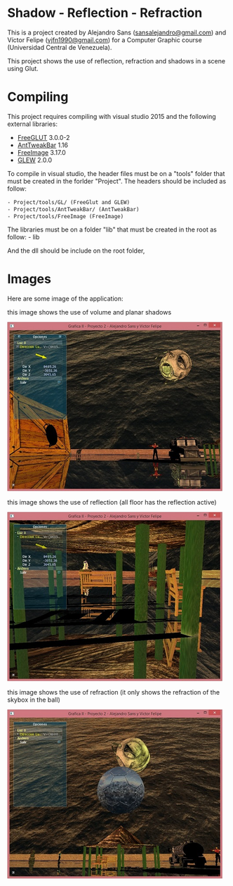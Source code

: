 # Shadow - Reflection - Refraction
This is a project created by Alejandro Sans (sansalejandro@gmail.com) and Víctor Felipe (vjfn1990@gmail.com) for a Computer Graphic course (Universidad Central de Venezuela). 

This project shows the use of reflection, refraction and shadows in a scene using Glut.

# Compiling

This project requires compiling with visual studio 2015 and the following external libraries:

* [FreeGLUT] 3.0.0-2
* [AntTweakBar] 1.16
* [FreeImage] 3.17.0
* [GLEW] 2.0.0

To compile in visual studio, the header files must be on a "tools" folder that must be created in the forlder "Project". The headers should be included as follow:

    - Project/tools/GL/ (FreeGlut and GLEW)
    - Project/tools/AntTweakBar/ (AntTweakBar)
    - Project/tools/FreeImage (FreeImage)

The libraries must be on a folder "lib" that must be created in the root as follow:
    - lib

And the dll should be include on the root folder,

# Images

Here are some image of the application:

this image shows the use of volume and planar shadows

![alt tag](./Screenshot/Shadow.jpg)

this image shows the use of reflection (all floor has the reflection active)

![alt tag](./Screenshot/Reflection.jpg)

this image shows the use of refraction (it only shows the refraction of the skybox in the ball)

![alt tag](./Screenshot/RefractionSkybox.jpg)



   [video]: <https://vimeo.com/37664294>
   [SDL]: <https://www.libsdl.org/>
   [SDL_mixer]: <https://www.libsdl.org/projects/SDL_mixer/>
   [FreeGLUT]: <http://freeglut.sourceforge.net/>
   [FreeImage]: <http://freeimage.sourceforge.net/>
   [AntTweakBar]: <http://anttweakbar.sourceforge.net/doc/>
   [glew]: <http://glew.sourceforge.net/>
